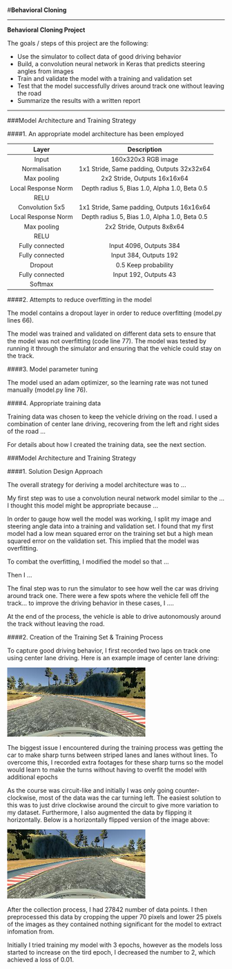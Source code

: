 #**Behavioral Cloning** 

---

**Behavioral Cloning Project**

The goals / steps of this project are the following:
* Use the simulator to collect data of good driving behavior
* Build, a convolution neural network in Keras that predicts steering angles from images
* Train and validate the model with a training and validation set
* Test that the model successfully drives around track one without leaving the road
* Summarize the results with a written report


[//]: # (Image References)

[image1]: ./figures/correct.jpg "Sample input"
[image2]: ./figures/flipped.jpg "Augmented input"

---

###Model Architecture and Training Strategy

####1. An appropriate model architecture has been employed

| Layer         		    |     Description	        					            | 
|:---------------------:|:---------------------------------------------:| 
| Input         		    | 160x320x3 RGB image   							          | 
| Normalisation       	| 1x1 Stride, Same padding, Outputs 32x32x64	  |
| Max pooling	      	  | 2x2 Stride,  Outputs 16x16x64 				        |
| Local Response Norm	  | Depth radius 5, Bias 1.0, Alpha 1.0, Beta 0.5 |
| RELU					        |												                        |
| Convolution 5x5     	| 1x1 Stride, Same padding, Outputs 16x16x64 	  |
| Local Response Norm	  | Depth radius 5, Bias 1.0, Alpha 1.0, Beta 0.5 |
| Max pooling	      	  | 2x2 Stride, Outputs 8x8x64 	 			            |
| RELU					        |												                        |
| Fully connected		    | Input 4096, Outputs 384      									|
| Fully connected		    | Input 384, Outputs 192      									|
| Dropout               | 0.5 Keep probability                          |
| Fully connected		    | Input 192, Outputs 43       									|
| Softmax				        |         									                    |

####2. Attempts to reduce overfitting in the model

The model contains a dropout layer in order to reduce overfitting (model.py lines 66). 

The model was trained and validated on different data sets to ensure that the model was not overfitting (code line 77). The model was tested by running it through the simulator and ensuring that the vehicle could stay on the track.

####3. Model parameter tuning

The model used an adam optimizer, so the learning rate was not tuned manually (model.py line 76).

####4. Appropriate training data

Training data was chosen to keep the vehicle driving on the road. I used a combination of center lane driving, recovering from the left and right sides of the road ... 

For details about how I created the training data, see the next section. 

###Model Architecture and Training Strategy

####1. Solution Design Approach

The overall strategy for deriving a model architecture was to ...

My first step was to use a convolution neural network model similar to the ... I thought this model might be appropriate because ...

In order to gauge how well the model was working, I split my image and steering angle data into a training and validation set. I found that my first model had a low mean squared error on the training set but a high mean squared error on the validation set. This implied that the model was overfitting. 

To combat the overfitting, I modified the model so that ...

Then I ... 

The final step was to run the simulator to see how well the car was driving around track one. There were a few spots where the vehicle fell off the track... to improve the driving behavior in these cases, I ....

At the end of the process, the vehicle is able to drive autonomously around the track without leaving the road.


####2. Creation of the Training Set & Training Process

To capture good driving behavior, I first recorded two laps on track one using center lane driving. Here is an example image of center lane driving:

![image1]

The biggest issue I encountered during the training process was getting the car to make sharp turns between striped lanes and lanes without lines. To overcome this, I recorded extra footages for these sharp turns so the model would learn to make the turns without having to overfit the model with additional epochs

As the course was circuit-like and initially I was only going counter-clockwise, most of the data was the car turning left. The easiest solution to this was to just drive clockwise around the circuit to give more variation to my dataset. Furthermore, I also augmented the data by flipping it horizontally. Below is a horizontally flipped version of the image above:

![image2]


After the collection process, I had 27842 number of data points. I then preprocessed this data by cropping the upper 70 pixels and lower 25 pixels of the images as they contained nothing significant for the model to extract infomation from.

Initially I tried training my model with 3 epochs, however as the models loss started to increase on the tird epoch, I decreased the number to 2, which achieved a loss of 0.01.
